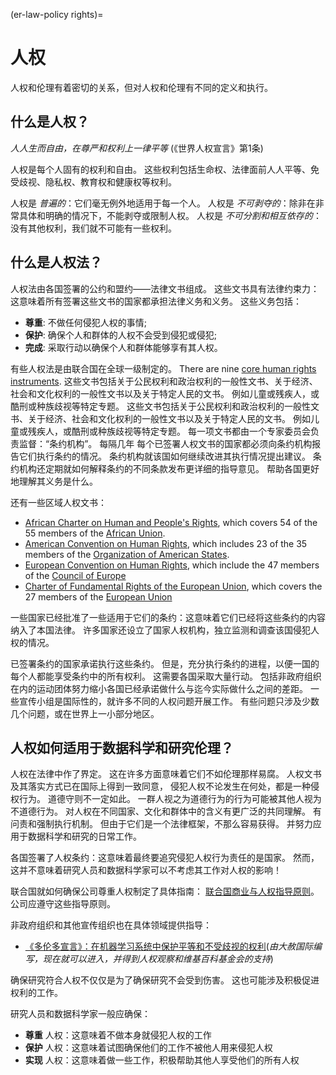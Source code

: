 (er-law-policy rights)=
# 人权

人权和伦理有着密切的关系，但对人权和伦理有不同的定义和执行。

## 什么是人权？

_人人生而自由，在尊严和权利上一律平等_ (《世界人权宣言》第1条)

人权是每个人固有的权利和自由。 这些权利包括生命权、法律面前人人平等、免受歧视、隐私权、教育权和健康权等权利。

人权是 _普遍的_：它们毫无例外地适用于每一个人。 人权是 _不可剥夺的_：除非在非常具体和明确的情况下，不能剥夺或限制人权。 人权是 _不可分割和相互依存的_：没有其他权利，我们就不可能有一些权利。

## 什么是人权法？

人权法由各国签署的公约和盟约——法律文书组成。 这些文书具有法律约束力：这意味着所有签署这些文书的国家都承担法律义务和义务。 这些义务包括：
- **尊重**: 不做任何侵犯人权的事情;
- **保护**: 确保个人和群体的人权不会受到侵犯或侵犯;
- **完成**: 采取行动以确保个人和群体能够享有其人权。

<!--- add Scriberia human rights illustration here -->

有些人权法是由联合国在全球一级制定的。 There are nine [core human rights instruments](https://www.ohchr.org/EN/ProfessionalInterest/Pages/CoreInstruments.aspx). 这些文书包括关于公民权利和政治权利的一般性文书、关于经济、社会和文化权利的一般性文书以及关于特定人民的文书。 例如儿童或残疾人，或酷刑或种族歧视等特定专题。 这些文书包括关于公民权利和政治权利的一般性文书、关于经济、社会和文化权利的一般性文书以及关于特定人民的文书。 例如儿童或残疾人，或酷刑或种族歧视等特定专题。 每一项文书都由一个专家委员会负责监督：“条约机构”。 每隔几年 每个已签署人权文书的国家都必须向条约机构报告它们执行条约的情况。 条约机构就该国如何继续改进其执行情况提出建议。 条约机构还定期就如何解释条约的不同条款发布更详细的指导意见。 帮助各国更好地理解其义务是什么。

还有一些区域人权文书：
- [African Charter on Human and People's Rights](https://au.int/en/treaties/african-charter-human-and-peoples-rights), which covers 54 of the 55 members of the [African Union](https://au.int/en/member_states/countryprofiles2).
- [American Convention on Human Rights](http://cidh.oas.org/Basicos/English/Basic3.American%20Convention.htm), which includes 23 of the 35 members of the [Organization of American States](http://www.oas.org/en/about/member_states.asp).
- [European Convention on Human Rights](https://www.coe.int/en/web/conventions/full-list/-/conventions/treaty/005), which include the 47 members of the [Council of Europe](https://www.coe.int/en/web/about-us/our-member-states)
- [Charter of Fundamental Rights of the European Union](https://eur-lex.europa.eu/legal-content/EN/TXT/?uri=CELEX:12012P/TXT), which covers the 27 members of the [European Union](https://europa.eu/european-union/about-eu/countries_en)

一些国家已经批准了一些适用于它们的条约：这意味着它们已经将这些条约的内容纳入了本国法律。 许多国家还设立了国家人权机构，独立监测和调查该国侵犯人权的情况。

已签署条约的国家承诺执行这些条约。 但是，充分执行条约的进程，以便一国的每个人都能享受条约中的所有权利。 这需要各国采取大量行动。 包括非政府组织在内的运动团体努力缩小各国已经承诺做什么与迄今实际做什么之间的差距。 一些宣传小组是国际性的，就许多不同的人权问题开展工作。 有些问题只涉及少数几个问题，或在世界上一小部分地区。

## 人权如何适用于数据科学和研究伦理？

人权在法律中作了界定。 这在许多方面意味着它们不如伦理那样易腐。 人权文书及其落实方式已在国际上得到一致同意， 侵犯人权不论发生在何处，都是一种侵权行为。 道德守则不一定如此。 一群人视之为道德行为的行为可能被其他人视为不道德行为。 对人权在不同国家、文化和群体中的含义有更广泛的共同理解。 有问责和强制执行机制。 但由于它们是一个法律框架，不那么容易获得。 并努力应用于数据科学和研究的日常工作。

各国签署了人权条约：这意味着最终要追究侵犯人权行为责任的是国家。 然而，这并不意味着研究人员和数据科学家可以不考虑其工作对人权的影响！

联合国就如何确保公司尊重人权制定了具体指南： [联合国商业与人权指导原则](https://www.business-humanrights.org/en/big-issues/un-guiding-principles-on-business-human-rights/)。 公司应遵守这些指导原则。

非政府组织和其他宣传组织也在具体领域提供指导：
- [《多伦多宣言》：在机器学习系统中保护平等和不受歧视的权利](https://www.accessnow.org/the-toronto-declaration-protecting-the-rights-to-equality-and-non-discrimination-in-machine-learning-systems/)(_由大赦国际编写，现在就可以进入，并得到人权观察和维基百科基金会的支持_)

确保研究符合人权不仅仅是为了确保研究不会受到伤害。 这也可能涉及积极促进权利的工作。

研究人员和数据科学家一般应确保：
- **尊重** 人权：这意味着不做本身就侵犯人权的工作
- **保护** 人权：这意味着试图确保他们的工作不被他人用来侵犯人权
- **实现** 人权：这意味着做一些工作，积极帮助其他人享受他们的所有人权
